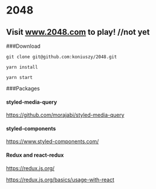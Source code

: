 # 2048

## Visit www.2048.com to play! //not yet

###Download

```
git clone git@github.com:koniuszy/2048.git
```

```
yarn install
```

```
yarn start
```

###Packages

#### styled-media-query
https://github.com/morajabi/styled-media-query

#### styled-components
https://www.styled-components.com/


#### Redux and react-redux
https://redux.js.org/

https://redux.js.org/basics/usage-with-react

